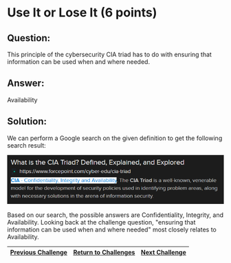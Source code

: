 # Use It or Lose It (6 points)

## Question:

This principle of the cybersecurity CIA triad has to do with ensuring that information can be used when and where needed.

## Answer:

Availability

## Solution:

We can perform a Google search on the given definition to get the following search result:

[![search-result.png](search-result.png)](https://duckduckgo.com/?t=ffab&q=cia+triad&atb=v1-1&ia=web)

Based on our search, the possible answers are Confidentiality, Integrity, and Availability. Looking back at the challenge question, "ensuring that information can be used when and where needed" most closely relates to Availability.

| [Previous Challenge](/Challenges/Oversee-And-Govern/3/README.md) | [Return to Challenges](/Challenges/../../../#modules) | [Next Challenge](/Challenges/Oversee-And-Govern/5/README.md) |
| :------- | :-----: | ------: |